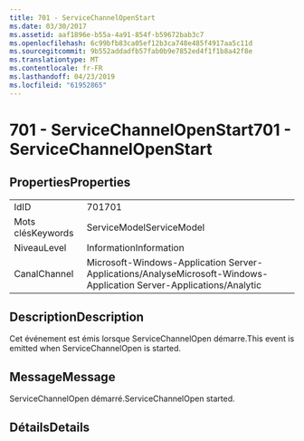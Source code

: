 ```yaml
---
title: 701 - ServiceChannelOpenStart
ms.date: 03/30/2017
ms.assetid: aaf1896e-b55a-4a91-854f-b59672bab3c7
ms.openlocfilehash: 6c99bfb83ca05ef12b3ca748e485f4917aa5c11d
ms.sourcegitcommit: 9b552addadfb57fab0b9e7852ed4f1f1b8a42f8e
ms.translationtype: MT
ms.contentlocale: fr-FR
ms.lasthandoff: 04/23/2019
ms.locfileid: "61952865"
---
```

# <a name="701---servicechannelopenstart"></a><span data-ttu-id="01a89-102">701 - ServiceChannelOpenStart</span><span class="sxs-lookup"><span data-stu-id="01a89-102">701 - ServiceChannelOpenStart</span></span>
## <a name="properties"></a><span data-ttu-id="01a89-103">Properties</span><span class="sxs-lookup"><span data-stu-id="01a89-103">Properties</span></span>  
  
|||  
|-|-|  
|<span data-ttu-id="01a89-104">Id</span><span class="sxs-lookup"><span data-stu-id="01a89-104">ID</span></span>|<span data-ttu-id="01a89-105">701</span><span class="sxs-lookup"><span data-stu-id="01a89-105">701</span></span>|  
|<span data-ttu-id="01a89-106">Mots clés</span><span class="sxs-lookup"><span data-stu-id="01a89-106">Keywords</span></span>|<span data-ttu-id="01a89-107">ServiceModel</span><span class="sxs-lookup"><span data-stu-id="01a89-107">ServiceModel</span></span>|  
|<span data-ttu-id="01a89-108">Niveau</span><span class="sxs-lookup"><span data-stu-id="01a89-108">Level</span></span>|<span data-ttu-id="01a89-109">Information</span><span class="sxs-lookup"><span data-stu-id="01a89-109">Information</span></span>|  
|<span data-ttu-id="01a89-110">Canal</span><span class="sxs-lookup"><span data-stu-id="01a89-110">Channel</span></span>|<span data-ttu-id="01a89-111">Microsoft-Windows-Application Server-Applications/Analyse</span><span class="sxs-lookup"><span data-stu-id="01a89-111">Microsoft-Windows-Application Server-Applications/Analytic</span></span>|  
  
## <a name="description"></a><span data-ttu-id="01a89-112">Description</span><span class="sxs-lookup"><span data-stu-id="01a89-112">Description</span></span>  
 <span data-ttu-id="01a89-113">Cet événement est émis lorsque ServiceChannelOpen démarre.</span><span class="sxs-lookup"><span data-stu-id="01a89-113">This event is emitted when ServiceChannelOpen is started.</span></span>  
  
## <a name="message"></a><span data-ttu-id="01a89-114">Message</span><span class="sxs-lookup"><span data-stu-id="01a89-114">Message</span></span>  
 <span data-ttu-id="01a89-115">ServiceChannelOpen démarré.</span><span class="sxs-lookup"><span data-stu-id="01a89-115">ServiceChannelOpen started.</span></span>  
  
## <a name="details"></a><span data-ttu-id="01a89-116">Détails</span><span class="sxs-lookup"><span data-stu-id="01a89-116">Details</span></span>
